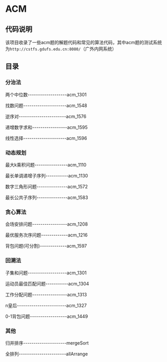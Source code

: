 # ACM

## 代码说明
该项目收录了一些acm题的解题代码和常见的算法代码，其中acm题的测试系统为`http://cstfs.gdufs.edu.cn:8080/`（广外内网系统）

## 目录
### 分治法
两个中位数-------------------acm_1301

找数问题---------------------acm_1548

逆序对-----------------------acm_1576

递增数字求和-----------------acm_1595

线性选择---------------------acm_1596



### 动态规划
最大k乘积问题----------------acm_1110

最长单调递增子序列-----------acm_1130

数字三角形问题---------------acm_1572

最长公共子序列---------------acm_1583

### 贪心算法
会场安排问题-----------------acm_1208

最优服务次序问题-------------acm_1216

背包问题(可分割)-------------acm_1597

### 回溯法
子集和问题-------------------acm_1301

运动员最佳匹配问题-----------acm_1304

工作分配问题-----------------acm_1313

n皇后------------------------acm_1327

0-1背包问题------------------acm_1449

### 其他
归并排序---------------------mergeSort

全排列-----------------------allArrange


